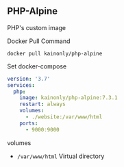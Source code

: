 ## PHP-Alpine

PHP's custom image

Docker Pull Command

```shell
docker pull kainonly/php-alpine
```

Set docker-compose

```yaml
version: '3.7'
services:
  php:
    image: kainonly/php-alpine:7.3.1
    restart: always
    volumes:
      - ./website:/var/www/html
    ports:
      - 9000:9000
```

volumes

- `/var/www/html` Virtual directory